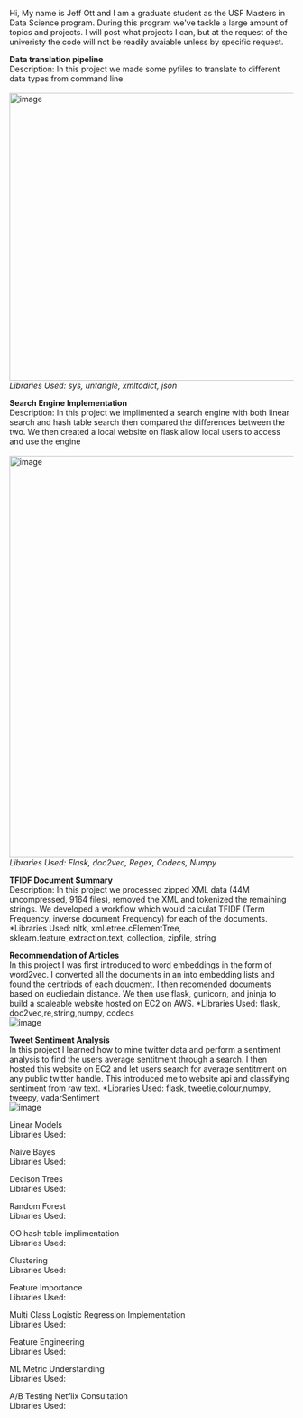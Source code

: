 Hi,
My name is Jeff Ott and I am a graduate student as the USF Masters in Data Science program. During this program we've tackle a large amount of topics and projects. I will post what projects I can, but at the request of the univeristy the code will not be readily avaiable unless by specific request. 

**Data translation pipeline** <br>
Description: In this project we made some pyfiles to translate to different data types from command line <br><br>
<img width="509" alt="image" src="https://user-images.githubusercontent.com/60712345/161851380-3bef0ea3-8560-46c0-b48f-fc1c0e26d7c7.png"> <br>
*Libraries Used: sys, untangle, xmltodict, json*




**Search Engine Implementation** <br>
Description: In this project we implimented a search engine with both linear search and hash table search then compared the differences between the two. We then created a local website on flask allow local users to access and use the engine <br><br>
<img width="711" alt="image" src="https://user-images.githubusercontent.com/60712345/161855175-0be40807-edf6-4241-8148-9d1938792bb5.png"><br>
*Libraries Used: Flask, doc2vec, Regex, Codecs, Numpy*


**TFIDF Document Summary** <br>
Description: In this project we processed zipped XML data (44M uncompressed, 9164 files), removed the XML and tokenized the remaining strings. We developed a workflow which would calculat TFIDF (Term Frequency. inverse document Frequency) for each of the documents. 
*Libraries Used: nltk, xml.etree.cElementTree, sklearn.feature_extraction.text, collection, zipfile, string

**Recommendation of Articles** <br>
In this project I was first introduced to word embeddings in the form of word2vec. I converted all the documents in an into embedding lists and found the centriods of each doucment. I then recomended documents based on eucliedain distance. We then use flask, gunicorn, and jninja to build a scaleable website hosted on EC2 on AWS.
*Libraries Used: flask, doc2vec,re,string,numpy, codecs <br>
![image](https://user-images.githubusercontent.com/60712345/163700421-ac099934-f0f7-4739-b00e-57118db89d7f.png)

**Tweet Sentiment Analysis** <br>
In this project I learned how to mine twitter data and perform a sentiment analysis to find the users average sentitment through a search. I then hosted this website on EC2 and let users search for average sentitment on any public twitter handle. This introduced me to website api and classifying sentiment from raw text. 
*Libraries Used: flask, tweetie,colour,numpy, tweepy, vadarSentiment <br>
![image](https://user-images.githubusercontent.com/60712345/163700854-d423e284-d7e2-42c7-8ce4-e2bb6859aff0.png)

Linear Models <br>
Libraries Used:

Naive Bayes<br>
Libraries Used:

Decison Trees<br>
Libraries Used:

Random Forest<br>
Libraries Used:

OO hash table implimentation <br>
Libraries Used:

Clustering <br>
Libraries Used:

Feature Importance <br>
Libraries Used:

Multi Class Logistic Regression Implementation <br>
Libraries Used:

Feature Engineering <br>
Libraries Used:

ML Metric Understanding <br>
Libraries Used:

A/B Testing Netflix Consultation <br>
Libraries Used:




